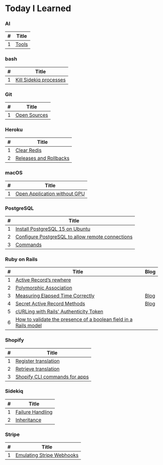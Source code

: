 # Today I Learned

### AI
| # | Title |
|---| ----- |
| 1 | [Tools](./AI/tools.md) |

### bash
| # | Title |
|---| ----- |
| 1 | [Kill Sidekiq processes](./bash/kill-sidekiq-process.md) |

### Git
| # | Title |
|---| ----- |
| 1 | [Open Sources](./Git/open-sources.md) |

### Heroku
| # | Title |
|---| ----- |
| 1 | [Clear Redis](./Heroku/redis.md) |
| 2 | [Releases and Rollbacks](./Heroku/releses-and-rollbacks.md)

### macOS
| # | Title |
|---| ----- |
| 1 | [Open Application without GPU](./macOS/open-application-without-gpu.md) |

### PostgreSQL
| # | Title |
|---| ----- |
| 1 | [Install PostgreSQL 15 on Ubuntu](./PostgreSQL/install-postgresql15-on-ubuntu.md) |
| 2 | [Configure PostgreSQL to allow remote connections](./PostgreSQL/configure-postgresql-to-allow-remote-connections.md) |
| 3 | [Commands](./PostgreSQL/2023-05-30-commands.md) |

### Ruby on Rails
| # | Title | Blog |
|---| ----- | ---- |
| 1 | [Active Record’s rewhere](./Rails/active-record-rewhere.md) | |
| 2 | [Polymorphic Association](./Rails/polymorphic-association.md) | |
| 3 | [Measuring Elapsed Time Correctly](./Rails/measuring-elapsed-time.md) | [Blog](https://remy727.github.io/ruby/2023/05/29/measuring-elapsed-time-correctly.html) |
| 4 | [Secret Active Record Methods](./Rails/secret-active-record-methods.md) | [Blog](https://remy727.github.io/ruby/2023/05/30/secret-active-record-methods.html) |
| 5 | [cURLing with Rails' Authenticity Token](./Rails/curling-with-rails-authenticity-token.md) | |
| 6 | [How to validate the presence of a boolean field in a Rails model](./Rails/how-to-validate-the-presence-of-a-boolean-field-in-a-rails-model.md) | |

### Shopify
| # | Title |
|---| ----- |
| 1 | [Register translation](./Shopify/Localizations/register-translation.md) |
| 2 | [Retrieve translation](./Shopify/Localizations/retrieve-translation.md) |
| 3 | [Shopify CLI commands for apps](./Shopify/Apps/cli-commands.md) |

### Sidekiq
| # | Title |
|---| ----- |
| 1 | [Failure Handling](./Sidekiq/failure-handling.md) |
| 2 | [Inheritance](./Sidekiq/inheritance.md) |

### Stripe
| # | Title |
|---| ----- |
| 1 | [Emulating Stripe Webhooks](./Stripe/emulating-stripe-webhooks.md) |
